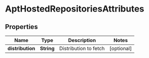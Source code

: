 
# AptHostedRepositoriesAttributes

## Properties
Name | Type | Description | Notes
------------ | ------------- | ------------- | -------------
**distribution** | **String** | Distribution to fetch |  [optional]



